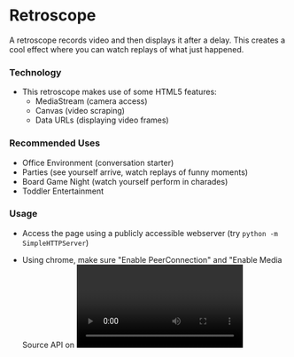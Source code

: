 # Retroscope

A retroscope records video and then displays it after a delay.  This
creates a cool effect where you can watch replays of what just
happened.

### Technology

- This retroscope makes use of some HTML5 features:
    - MediaStream (camera access)
    - Canvas (video scraping)
    - Data URLs (displaying video frames)

### Recommended Uses

- Office Environment (conversation starter)
- Parties (see yourself arrive, watch replays of funny moments)
- Board Game Night (watch yourself perform in charades)
- Toddler Entertainment

### Usage

- Access the page using a publicly accessible webserver (try `python -m SimpleHTTPServer`)

- Using chrome, make sure "Enable PeerConnection" and "Enable Media Source API on <video> elements" are **activated** in `chrome://flags/`
